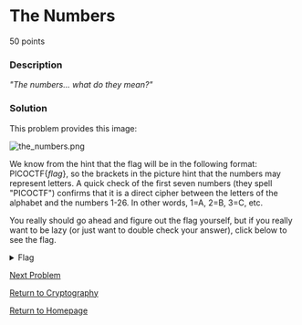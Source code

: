 # The Numbers
50 points

### Description
*"The numbers... what do they mean?"*

### Solution
This problem provides this image: 

![the_numbers.png](https://github.com/sdvickers98/picoCTF_Walkthroughs/blob/master/raw/the_numbers.png)

We know from the hint that the flag will be in the following format: PICOCTF{*flag*}, so the brackets in the picture hint that the numbers may represent letters. A quick check of the first seven numbers (they spell "PICOCTF") confirms that it is a direct cipher between the letters of the alphabet and the numbers 1-26. In other words, 1=A, 2=B, 3=C, etc.

You really should go ahead and figure out the flag yourself, but if you really want to be lazy (or just want to double check your answer), click below to see the flag.

<details>
  <summary>Flag</summary>
  
  PICOCTF{THENUMBERSMASON}
  
</details>

[Next Problem](https://github.com/sdvickers98/picoCTF-2019-Walkthrough/blob/master/cryptography/%232%20-%2013.md)

[Return to Cryptography](https://github.com/sdvickers98/picoCTF-2019-Walkthrough/blob/master/cryptography/%230%20-%20Cryptography%20Home%20Page.md)

[Return to Homepage](https://github.com/sdvickers98/picoCTF-2019-Walkthrough)
